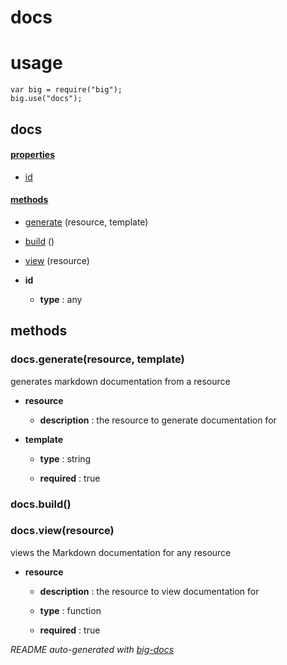 # docs


# usage

    var big = require("big");
    big.use("docs");

## docs

#### [properties](#docs-properties)

  - [id](#docs-properties-id)


#### [methods](#docs-methods)

  - [generate](#docs-methods-generate) (resource, template)

  - [build](#docs-methods-build) ()

  - [view](#docs-methods-view) (resource)




- **id** 

  - **type** : any


<a name="docs-methods"></a> 

## methods 

<a name="docs-methods-generate"></a> 

### docs.generate(resource, template)

generates markdown documentation from a resource

- **resource** 

  - **description** : the resource to generate documentation for

- **template** 

  - **type** : string

  - **required** : true

<a name="docs-methods-build"></a> 

### docs.build()

<a name="docs-methods-view"></a> 

### docs.view(resource)

views the Markdown documentation for any resource

- **resource** 

  - **description** : the resource to view documentation for

  - **type** : function

  - **required** : true


*README auto-generated with [big-docs](https://github.com/bigcompany/big/tree/master/resources/docs)*